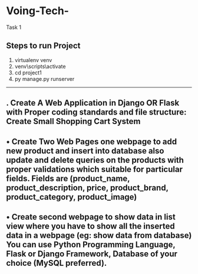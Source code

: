 # Voing-Tech-
Task 1

Steps to run Project
------------------------
1. virtualenv venv
2. venv\scripts\activate
3. cd project1
4. py manage.py runserver











---------
. Create A Web Application in Django OR Flask with Proper coding standards and file 
structure:
Create Small Shopping Cart System
-------------
• Create Two Web Pages one webpage to add new product and insert into database also 
update and delete queries on the products with proper validations which suitable for 
particular fields. Fields are (product_name, product_description, price, product_brand, 
product_category, product_image)
----------
• Create second webpage to show data in list view where you have to show all the inserted 
data in a webpage (eg: show data from database)
You can use Python Programming Language, Flask or Django Framework, Database of your choice 
(MySQL preferred).
---------
